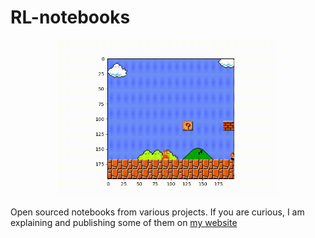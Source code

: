 # RL-notebooks

<p align="center">
  <img width="350" height="250" src="title.gif">
</p>

Open sourced notebooks from various projects. If you are curious, I am explaining and publishing some of them on [my website](http://mlpeschl.com)

